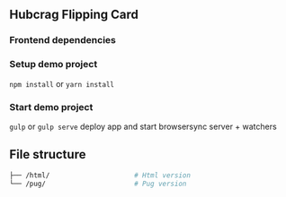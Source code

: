 ## Hubcrag Flipping Card

### Frontend dependencies


### Setup demo project

`npm install` or `yarn install`

### Start demo project

`gulp` or `gulp serve` deploy app and start browsersync server + watchers

## File structure
```bash
├── /html/                     # Html version
└── /pug/                      # Pug version
